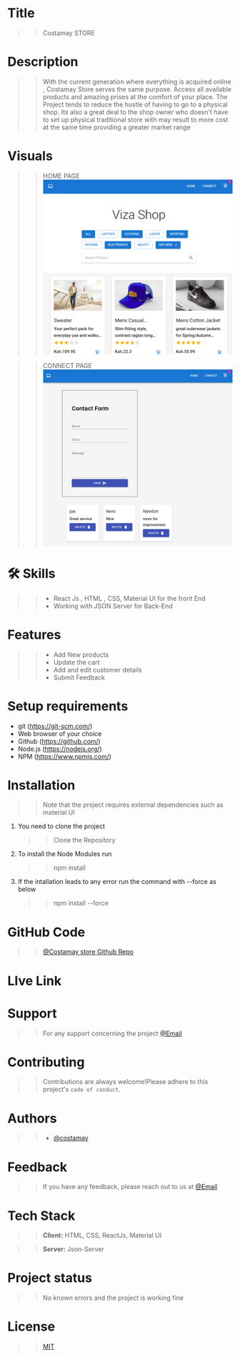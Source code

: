 # Title

> > Costamay STORE

# Description

> > With the current generation where everything is acquired online , Costamay Store serves the same purpose. Access all available products and amazing prises at the comfort of your place. The Project tends to reduce the hustle of having to go to a physical shop. Its also a great deal to the shop owner who doesn't have to set up physical traditional store with may result to more cost at the same time providing a greater market range

# Visuals

>> HOME PAGE<img src="./src/screenshots/home.png" alt="contact page"/>


>> CONNECT PAGE<img src="./src/screenshots/contact.png" alt="contact page"/>

# 🛠 Skills

> > - React Js , HTML , CSS, Material UI for the front End
> > - Working with JSON Server for Back-End

# Features

> > - Add New products
> > - Update the cart
> > - Add and edit customer details
> > - Submit Feedback

# Setup requirements

- git (https://git-scm.com/)
- Web browser of your choice
- Github (https://github.com/)
- Node.js (https://nodejs.org/)
- NPM (https://www.npmjs.com/)

# Installation

> > Note that the project requires external dependencies such as material UI

1. You need to clone the project
   > > Clone the Repository
2. To install the Node Modules run
   > > npm install
3. If the intallation leads to any error run the command with --force as below
   > > npm install --force

# GitHub Code

> > [@Costamay store Github Repo]()

# LIve Link

# Support

> > For any support concerning the project
> > [@Email](titusouko@gmail.com)

# Contributing

> > Contributions are always welcome!Please adhere to this project's `code of conduct`.

# Authors

> > - [@costamay](https://github.com/costamay/)

# Feedback

> > If you have any feedback, please reach out to us at [@Email](titusouko@gmail.com)

# Tech Stack

> > **Client:** HTML, CSS, ReactJs, Material UI

> > **Server:** Json-Server

# Project status

> > No known errors and the project is working fine

# License

> > [MIT](https://choosealicense.com/licenses/mit/)
